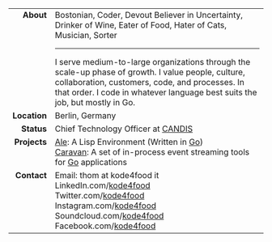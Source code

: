 <table cellpadding="0" cellspacing="5">
  <tr>
    <td nowrap valign="top" align="right"><b>About</b></td>
    <td valign="top">Bostonian, Coder, Devout Believer in Uncertainty, Drinker of Wine, Eater of Food, Hater of Cats, Musician, Sorter<hr/>I serve medium-to-large organizations through the scale-up phase of growth. I value people, culture, collaboration, customers, code, and processes. In that order. I code in whatever language best suits the job, but mostly in Go.</td>
  </tr>
  <tr>
    <td nowrap valign="top" align="right"><b>Location</b></td>
    <td valign="top">Berlin, Germany</td>
  </tr>
  <tr>
    <td nowrap valign="top" align="right"><b>Status</b></td>
    <td valign="top">Chief Technology Officer at <a href="http://www.candis.io/">CANDIS</a></td>
  </tr>
  <tr>
    <td nowrap valign="top" align="right"><b>Projects</b></td>
    <td valign="top">
      <a href="https://www.ale-lang.org/">Ale</a>: A Lisp Environment (Written in <a href="http://golang.org/">Go</a>)<br/>
      <a href="https://www.github.com/caravan">Caravan</a>: A set of in-process event streaming tools for <a href="http://golang.org/">Go</a> applications
    </td>
  </tr>
  <tr>
    <td nowrap valign="top" align="right"><b>Contact</b></td>
    <td valign="top">
    Email: thom at kode4food it<br/>
      LinkedIn.com/<a href="https://www.linkedin.com/in/kode4food/">kode4food</a><br/>
Twitter.com/<a href="https://www.twitter.com/kode4food/">kode4food</a><br/>
Instagram.com/<a href="https://www.instagram.com/kode4food/">kode4food</a><br/>
Soundcloud.com/<a href="https://www.soundcloud.com/kode4food/">kode4food</a><br/>      
Facebook.com/<a href="https://www.facebook.com/kode4food/">kode4food</a><br/>
    </td>
  </tr>
</table>
